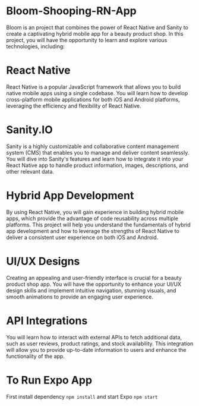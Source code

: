 # Bloom-Shooping-RN-App

Bloom is an project that combines the power of React Native and Sanity to create a captivating hybrid mobile app for a beauty product shop. In this project, you will have the opportunity to learn and explore various technologies, including:


# React Native

React Native is a popular JavaScript framework that allows you to build native mobile apps using a single codebase. You will learn how to develop cross-platform mobile applications for both iOS and Android platforms, leveraging the efficiency and flexibility of React Native.

# Sanity.IO

Sanity is a highly customizable and collaborative content management system (CMS) that enables you to manage and deliver content seamlessly. You will dive into Sanity's features and learn how to integrate it into your React Native app to handle product information, images, descriptions, and other relevant data.

# Hybrid App Development

By using React Native, you will gain experience in building hybrid mobile apps, which provide the advantage of code reusability across multiple platforms. This project will help you understand the fundamentals of hybrid app development and how to leverage the strengths of React Native to deliver a consistent user experience on both iOS and Android.

# UI/UX Designs

Creating an appealing and user-friendly interface is crucial for a beauty product shop app. You will have the opportunity to enhance your UI/UX design skills and implement intuitive navigation, stunning visuals, and smooth animations to provide an engaging user experience.

# API Integrations

You will learn how to interact with external APIs to fetch additional data, such as user reviews, product ratings, and stock availability. This integration will allow you to provide up-to-date information to users and enhance the functionality of the app.

# To Run Expo App
First install dependency 
`
npm install
`
and start Expo
`
npm start
`

